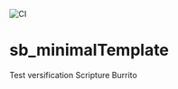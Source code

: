 ![CI](https://github.com/bible-technology/sb_versification/workflows/CI/badge.svg?branch=master)


# sb_minimalTemplate

Test versification Scripture Burrito
